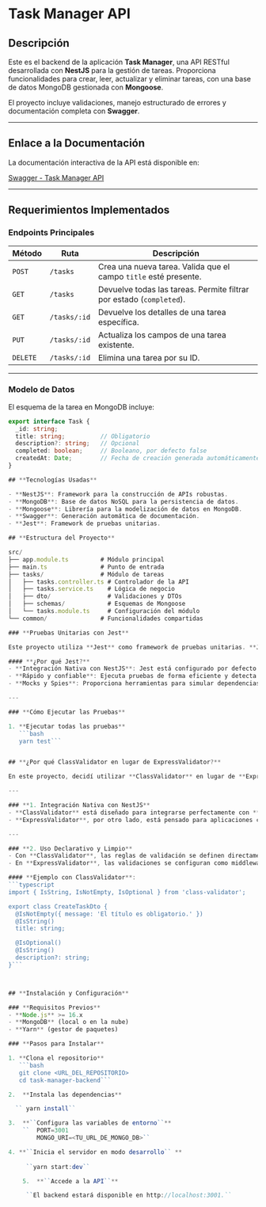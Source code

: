 # **Task Manager API**

## **Descripción**

Este es el backend de la aplicación **Task Manager**, una API RESTful desarrollada con **NestJS** para la gestión de tareas. Proporciona funcionalidades para crear, leer, actualizar y eliminar tareas, con una base de datos MongoDB gestionada con **Mongoose**.

El proyecto incluye validaciones, manejo estructurado de errores y documentación completa con **Swagger**.

---

## **Enlace a la Documentación**

La documentación interactiva de la API está disponible en:

[Swagger - Task Manager API](https://task-manager-be-ihw3.onrender.com/api)

---

## **Requerimientos Implementados**

### **Endpoints Principales**

| Método   | Ruta            | Descripción                                                  |
|----------|-----------------|-------------------------------------------------------------|
| `POST`   | `/tasks`        | Crea una nueva tarea. Valida que el campo `title` esté presente. |
| `GET`    | `/tasks`        | Devuelve todas las tareas. Permite filtrar por estado (`completed`). |
| `GET`    | `/tasks/:id`    | Devuelve los detalles de una tarea específica.              |
| `PUT`    | `/tasks/:id`    | Actualiza los campos de una tarea existente.                |
| `DELETE` | `/tasks/:id`    | Elimina una tarea por su ID.                                 |

---

### **Modelo de Datos**

El esquema de la tarea en MongoDB incluye:

```typescript
export interface Task {
  _id: string;
  title: string;          // Obligatorio
  description?: string;   // Opcional
  completed: boolean;     // Booleano, por defecto false
  createdAt: Date;        // Fecha de creación generada automáticamente
}

## **Tecnologías Usadas**

- **NestJS**: Framework para la construcción de APIs robustas.
- **MongoDB**: Base de datos NoSQL para la persistencia de datos.
- **Mongoose**: Librería para la modelización de datos en MongoDB.
- **Swagger**: Generación automática de documentación.
- **Jest**: Framework de pruebas unitarias.

## **Estructura del Proyecto**

src/
├── app.module.ts         # Módulo principal
├── main.ts               # Punto de entrada
├── tasks/                # Módulo de tareas
│   ├── tasks.controller.ts # Controlador de la API
│   ├── tasks.service.ts    # Lógica de negocio
│   ├── dto/                # Validaciones y DTOs
│   ├── schemas/            # Esquemas de Mongoose
│   └── tasks.module.ts     # Configuración del módulo
└── common/               # Funcionalidades compartidas

### **Pruebas Unitarias con Jest**

Este proyecto utiliza **Jest** como framework de pruebas unitarias. **Jest** es una herramienta robusta que permite realizar pruebas rápidas, confiables y fáciles de configurar. Implementamos pruebas para validar la funcionalidad de los servicios principales, específicamente para **crear tareas** y **eliminar tareas**.

#### **¿Por qué Jest?**
- **Integración Nativa con NestJS**: Jest está configurado por defecto en los proyectos de **NestJS**, lo que facilita la escritura de pruebas unitarias.
- **Rápido y confiable**: Ejecuta pruebas de forma eficiente y detecta cambios automáticamente en el código.
- **Mocks y Spies**: Proporciona herramientas para simular dependencias y verificar interacciones.

---

### **Cómo Ejecutar las Pruebas**

1. **Ejecutar todas las pruebas**
   ```bash
   yarn test```


## **¿Por qué ClassValidator en lugar de ExpressValidator?**

En este proyecto, decidí utilizar **ClassValidator** en lugar de **ExpressValidator**, basándome en la compatibilidad con **NestJS** y en las mejores prácticas del framework. A continuación, explico las razones detrás de esta decisión técnica:

---

### **1. Integración Nativa con NestJS**
- **ClassValidator** está diseñado para integrarse perfectamente con **NestJS**, aprovechando al máximo sus funcionalidades basadas en TypeScript y DTOs (Data Transfer Objects).
- **ExpressValidator**, por otro lado, está pensado para aplicaciones construidas con **Express** y carece de integración directa con NestJS.

---

### **2. Uso Declarativo y Limpio**
- Con **ClassValidator**, las reglas de validación se definen directamente en las clases a través de decoradores como `@IsString()`, `@IsNotEmpty()`, etc. Esto permite mantener el código limpio y organizado.
- En **ExpressValidator**, las validaciones se configuran como middlewares, lo que introduce redundancia y hace que el código sea más difícil de mantener.

#### **Ejemplo con ClassValidator**:
```typescript
import { IsString, IsNotEmpty, IsOptional } from 'class-validator';

export class CreateTaskDto {
  @IsNotEmpty({ message: 'El título es obligatorio.' })
  @IsString()
  title: string;

  @IsOptional()
  @IsString()
  description?: string;
}```



## **Instalación y Configuración**

### **Requisitos Previos**
- **Node.js** >= 16.x
- **MongoDB** (local o en la nube)
- **Yarn** (gestor de paquetes)

### **Pasos para Instalar**

1. **Clona el repositorio**
   ```bash
   git clone <URL_DEL_REPOSITORIO>
   cd task-manager-backend```

2.	**Instala las dependencias**

  `` yarn install``

3.	**``Configura las variables de entorno``**
    ``  PORT=3001
        MONGO_URI=<TU_URL_DE_MONGO_DB>``

4. **``Inicia el servidor en modo desarrollo`` **
     
     ``yarn start:dev``

	5.	**``Accede a la API``**

     ``El backend estará disponible en http://localhost:3001.``



